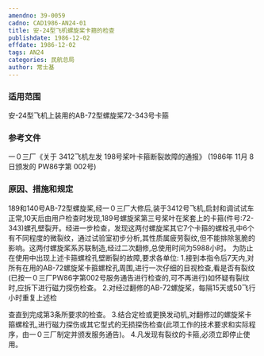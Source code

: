 ```yaml
---
amendno: 39-0059
cadno: CAD1986-AN24-01
title: 安-24型飞机螺旋桨卡箍的检查
publishdate: 1986-12-02
effdate: 1986-12-02
tags: AN24
categories: 民航总局
author: 常士基
---
```


### 适用范围 
安-24型飞机上装用的AB-72型螺旋桨72-343号卡箍

<!--more-->
### 参考文件
一０三厂《关于 3412飞机左发 198号桨叶卡箍断裂故障的通报》 (1986年 11月 8日颁发的 PW86字第 002号) 

### 原因、措施和规定 
189和140号AB-72型螺旋桨,经一０三厂大修后,装于3412号飞机,启封和调试试车正常,10天后由用户检查时发现,189号螺旋桨第三号桨叶在桨套上的卡箍(件号:72-343)螺孔壁裂开。经进一步检查，发现这两付螺旋桨其它7个卡箍的螺栓孔中6个有不同程度的微裂纹，通过试验室初步分析,其性质属疲劳裂纹,但不能排除氢脆的影响。这两付螺旋桨系苏联制造,经过二次翻修,总使用时间为5988小时。
    为防止在使用中出现上述卡箍螺栓孔壁断裂的故障,要求各单位: 
    1.接到本指令后7天内,对所有在用的AB-72螺旋桨卡箍螺栓孔周围,进行一次仔细的目视检查,看是否有裂纹(已按一０三厂PW86字第002号服务通告进行检查的,可不再进行)如怀疑有裂纹时,应拆下进行磁力探伤检查。 
    2.对经过翻修的AB-72螺旋桨，每隔15天或50飞行小时重复上述检
  
查直到完成第3条所要求的检查。 
    3.结合定检或更换发动机,对翻修过的螺旋桨卡箍螺栓孔,进行磁力探伤或其它型式的无损探伤检查(此项工作的技术要求和实际程序，由一０三厂制定并颁发服务通告)。 
    4.凡发现有裂纹的卡箍,必须立即停止使用。
